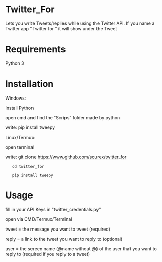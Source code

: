 # Twitter_For
Lets you write Tweets/replies while using the Twitter API. If you name a Twitter app "Twitter for <funny name>" it will show under the Tweet

# Requirements
Python 3

# Installation
Windows:

Install Python

open cmd and find the "Scrips" folder made by python

write: pip install tweepy


Linux/Termux:

open terminal

write: git clone https://www.github.com/scurex/twitter_for 

       cd twitter_for
       
       pip install tweepy
       
# Usage
fill in your API Keys in "twitter_credentials.py"

open via CMD/Termux/Terminal

tweet = the message you want to tweet (required)

reply = a link to the tweet you want to reply to (optional)

user = the screen name (@name without @) of the user that you want to reply to (required if you reply to a tweet)
